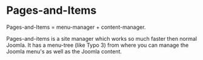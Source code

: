 <h1>Pages-and-Items</h1>
<p>Pages-and-Items = menu-manager + content-manager.</p>
<p>Pages-and-items is a site manager which works so much faster then normal Joomla. It has a menu-tree (like Typo 3) from where you can manage the Joomla menu's as well as the Joomla content.</p>







